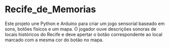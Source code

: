 # Recife_de_Memorias
Este projeto une Python e Arduino para criar um jogo sensorial baseado em sons,  botões físicos e um mapa. O jogador ouve descrições sonoras de locais históricos do Recife e deve apertar o botão correspondente ao local marcado com a mesma cor do botão no mapa.
